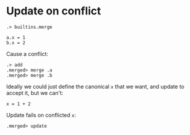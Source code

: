 # Update on conflict

```ucm:hide
.> builtins.merge
```

```unison
a.x = 1
b.x = 2
```

Cause a conflict:
```ucm
.> add
.merged> merge .a
.merged> merge .b
```

Ideally we could just define the canonical `x` that we want, and update 
to accept it, but we can't:

```unison
x = 1 + 2
```

Update fails on conflicted `x`:

```ucm:error
.merged> update
```
